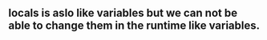 ## locals is aslo like variables but we can not be able to change them in the runtime like variables.
